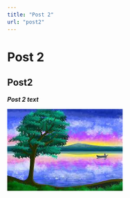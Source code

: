 ```yaml
---
title: "Post 2"
url: "post2"
---
```



# Post 2

## Post2

***Post 2 text***

![Lake](../images/post2.jpeg)

